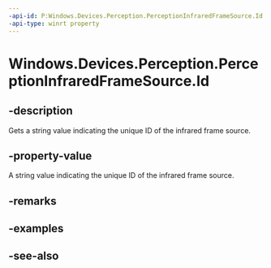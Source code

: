 ```yaml
---
-api-id: P:Windows.Devices.Perception.PerceptionInfraredFrameSource.Id
-api-type: winrt property
---
```


<!-- Property syntax
public string Id { get; }
-->

# Windows.Devices.Perception.PerceptionInfraredFrameSource.Id

## -description
Gets a string value indicating the unique ID of the infrared frame source.

## -property-value
A string value indicating the unique ID of the infrared frame source.

## -remarks

## -examples

## -see-also
